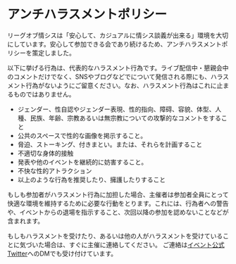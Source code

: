 # アンチハラスメントポリシー

リーグオブ情シスは「安心して、カジュアルに情シス談義が出来る」環境を大切にしています。安心して参加できる会であり続けるため、アンチハラスメントポリシーを策定しました。

以下に挙げる行為は、代表的なハラスメント行為です。ライブ配信中・懇親会中のコメントだけでなく、SNSやブログなどでについて発信される際にも、ハラスメント行為がないようにご留意ください。なお、ハラスメント行為はこれに止まるものではありません。

- ジェンダー、性自認やジェンダー表現、性的指向、障碍、容貌、体型、人種、民族、年齢、宗教あるいは無宗教についての攻撃的なコメントをすること
- 公共のスペースで性的な画像を掲示すること。
- 脅迫、ストーキング、付きまとい。または、それらを計画すること
- 不適切な身体的接触
- 発表や他のイベントを継続的に妨害すること。
- 不快な性的アトラクション
- 以上のような行為を推奨したり、擁護したりすること

もしも参加者がハラスメント行為に加担した場合、主催者は参加者全員にとって快適な環境を維持するために必要な行動をとります。これには、行為者への警告や、イベントからの退場を指示すること、次回以降の参加を認めないことなどが含まれます。

もしもハラスメントを受けたり、あるいは他の人がハラスメントを受けていることに気づいた場合は、すぐに主催に連絡してください。 ご連絡は[イベント公式Twitter](https://twitter.com/LeagueOfInfosys)へのDMでも受け付けています。
